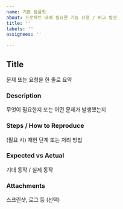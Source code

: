 ```yaml
---
name: 기본 템플릿
about: 프로젝트 내에 필요한 기능 요청 / 버그 발견
title: ''
labels: ''
assignees: ''

---
```


## Title
문제 또는 요청을 한 줄로 요약

### Description
무엇이 필요한지 또는 어떤 문제가 발생했는지

### Steps / How to Reproduce
(필요 시) 재현 단계 또는 처리 방법

### Expected vs Actual
기대 동작 / 실제 동작

### Attachments
스크린샷, 로그 등 (선택)
